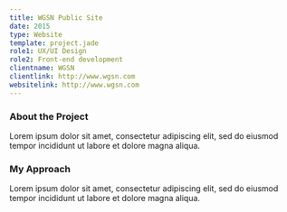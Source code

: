 ```yaml
---
title: WGSN Public Site
date: 2015
type: Website
template: project.jade
role1: UX/UI Design
role2: Front-end development
clientname: WGSN
clientlink: http://www.wgsn.com
websitelink: http://www.wgsn.com
---
```


### About the Project
Lorem ipsum dolor sit amet, consectetur adipiscing elit, sed do eiusmod tempor incididunt ut labore et dolore magna aliqua.

### My Approach
Lorem ipsum dolor sit amet, consectetur adipiscing elit, sed do eiusmod tempor incididunt ut labore et dolore magna aliqua.
